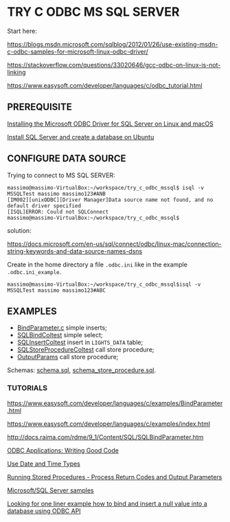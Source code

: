 # TRY C ODBC MS SQL SERVER 

Start here:

https://blogs.msdn.microsoft.com/sqlblog/2012/01/26/use-existing-msdn-c-odbc-samples-for-microsoft-linux-odbc-driver/

https://stackoverflow.com/questions/33020646/gcc-odbc-on-linux-is-not-linking

https://www.easysoft.com/developer/languages/c/odbc_tutorial.html

## PREREQUISITE

[Installing the Microsoft ODBC Driver for SQL Server on Linux and macOS](https://docs.microsoft.com/en-us/sql/connect/odbc/linux-mac/installing-the-microsoft-odbc-driver-for-sql-server)  

[Install SQL Server and create a database on Ubuntu](https://docs.microsoft.com/en-us/sql/linux/quickstart-install-connect-ubuntu)

## CONFIGURE DATA SOURCE

Trying to connect to MS SQL SERVER:

```
massimo@massimo-VirtualBox:~/workspace/try_c_odbc_mssql$ isql -v MSSQLTest massimo massimo123#ANB
[IM002][unixODBC][Driver Manager]Data source name not found, and no default driver specified
[ISQL]ERROR: Could not SQLConnect
massimo@massimo-VirtualBox:~/workspace/try_c_odbc_mssql$
```
solution:  

https://docs.microsoft.com/en-us/sql/connect/odbc/linux-mac/connection-string-keywords-and-data-source-names-dsns

Create in the home directory a file `.odbc.ini` like in the example `.odbc.ini_example`.

```
massimo@massimo-VirtualBox:~/workspace/try_c_odbc_mssql$isql -v MSSQLTest massimo massimo123#ABC
```

## EXAMPLES

* [BindParameter.c](BindParameter.c) simple inserts;
* [SQLBindColtest](SQLBindColtest.c)  simple select;
* [SQLInsertColtest](SQLInsertColtest.c) insert in `LIGHTS_DATA` table;
* [SQLStoreProcedureColtest](SQLStoreProcedureColtest.c) call store procedure;
* [OutputParams](OutputParams.c) call store procedure;  

Schemas: [schema.sql](schema.sql), [schema_store_procedure.sql](schema_store_procedure.sql).

### TUTORIALS

https://www.easysoft.com/developer/languages/c/examples/BindParameter.html 

https://www.easysoft.com/developer/languages/c/examples/index.html

http://docs.raima.com/rdme/9_1/Content/SQL/SQLBindParameter.htm

[ODBC Applications: Writing Good Code](http://cdn.ttgtmedia.com/searchDataManagement/downloads/DataAccessHandbook_CH05.pdf)

[Use Date and Time Types](https://docs.microsoft.com/en-us/sql/relational-databases/native-client-odbc-how-to/use-date-and-time-types)

[Running Stored Procedures - Process Return Codes and Output Parameters](https://docs.microsoft.com/en-us/sql/relational-databases/native-client-odbc-how-to/running-stored-procedures-process-return-codes-and-output-parameters)

[Microsoft/SQL Server samples](https://github.com/Microsoft/sql-server-samples)

[Looking for one liner example how to bind and insert a null value into a database using ODBC API](https://stackoverflow.com/questions/6486746/looking-for-one-liner-example-how-to-bind-and-insert-a-null-value-into-a-databas)










